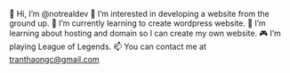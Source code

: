 👋  Hi, I’m @notrealdev
👀  I’m interested in developing a website from the ground up.
🌱  I’m currently learning to create wordpress website.
💞️  I’m learning about hosting and domain so I can create my own website.
🎮  I’m playing League of Legends.
📫  You can contact me at tranthaongc@gmail.com

<!---
notrealdev/notrealdev is a ✨ special ✨ repository because its `README.md` (this file) appears on your GitHub profile.
You can click the Preview link to take a look at your changes.
--->
